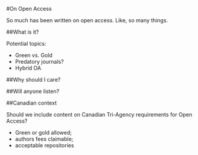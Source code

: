 #On Open Access

So much has been written on open access. Like, so many things. 

##What is it?

Potential topics:

 - Green vs. Gold
 - Predatory journals?
 - Hybrid OA

##Why should I care? 

##Will anyone listen?

##Canadian context

Should we include content on Canadian Tri-Agency requirements for Open Access?

- Green or gold allowed;
- authors fees claimable;
- acceptable repositories 

